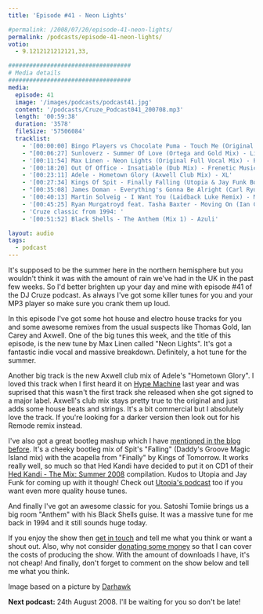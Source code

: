 ```yaml
---
title: 'Episode #41 - Neon Lights'

#permalink: /2008/07/20/episode-41-neon-lights/
permalink: /podcasts/episode-41-neon-lights/
votio:
  - 9.1212121212121,33,

###################################
# Media details
###################################
media:
  episode: 41
  image: '/images/podcasts/podcast41.jpg'
  content: '/podcasts/Cruze_Podcast041_200708.mp3'
  length: '00:59:38'
  duration: '3578'
  fileSize: '57506084'
  tracklist:
    - '[00:00:00] Bingo Players vs Chocolate Puma - Touch Me (Original Mix) - Strictly'
    - "[00:06:27] Sunloverz - Summer Of Love (Ortega and Gold Mix) - Lickin' Records"
    - '[00:11:54] Max Linen - Neon Lights (Original Full Vocal Mix) - Phonetic'
    - '[00:18:20] Out Of Office - Insatiable (Dub Mix) - Frenetic Music'
    - '[00:23:11] Adele - Hometown Glory (Axwell Club Mix) - XL'
    - '[00:27:34] Kings Of Spit - Finally Falling (Utopia & Jay Funk Bootleg) - White'
    - "[00:35:08] James Doman - Everything's Gonna Be Alright (Carl Ryden Remix) - Positiva"
    - '[00:40:13] Martin Solveig - I Want You (Laidback Luke Remix) - Mixture'
    - '[00:45:25] Ryan Murgatroyd feat. Tasha Baxter - Moving On (Ian Carey Remix) - Sheer Music'
    - 'Cruze classic from 1994: '
    - '[00:51:52] Black Shells - The Anthem (Mix 1) - Azuli'

layout: audio
tags:
  - podcast
---
```


It's supposed to be the summer here in the northern hemisphere but you wouldn't think it was with the amount of rain we've had in the UK in the past few weeks. So I'd better brighten up your day and mine with episode #41 of the DJ Cruze podcast. As always I've got some killer tunes for you and your MP3 player so make sure you crank them up loud.

In this episode I've got some hot house and electro house tracks for you and some awesome remixes from the usual suspects like Thomas Gold, Ian Carey and Axwell. One of the big tunes this week, and the title of this episode, is the new tune by Max Linen called "Neon Lights". It's got a fantastic indie vocal and massive breakdown. Definitely, a hot tune for the summer.

Another big track is the new Axwell club mix of Adele's "Hometown Glory". I loved this track when I first heard it on [Hype Machine][1] last year and was suprised that this wasn't the first track she released when she got signed to a major label. Axwell's club mix stays pretty true to the original and just adds some house beats and strings. It's a bit commercial but I absolutely love the track. If you're looking for a darker version then look out for his Remode remix instead.

I've also got a great bootleg mashup which I have [mentioned in the blog before][2]. It's a cheeky bootleg mix of Spit's "Falling" (Daddy's Groove Magic Island mix) with the acapella from "Finally" by Kings of Tomorrow. It works really well, so much so that Hed Kandi have decided to put it on CD1 of their [Hed Kandi - The Mix: Summer 2008](https://amzn.to/3fxi0MW) compilation. Kudos to Utopia and Jay Funk for coming up with it though! Check out [Utopia's podcast][4] too if you want even more quality house tunes.

And finally I've got an awesome classic for you. Satoshi Tomiie brings us a big room "Anthem" with his Black Shells guise. It was a massive tune for me back in 1994 and it still sounds huge today.

If you enjoy the show then [get in touch][5] and tell me what you think or want a shout out. Also, why not consider [donating some money][6] so that I can cover the costs of producing the show. With the amount of downloads I have, it's not cheap! And finally, don't forget to comment on the show below and tell me what you think.

Image based on a picture by [Darhawk][9]

**Next podcast:** 24th August 2008. I'll be waiting for you so don't be late!

[1]: http://hypem.com/
[2]: http://www.djcruze.co.uk/cms/2008/06/27/kings-of-spit-mashup/
[3]: http://www.amazon.co.uk/gp/redirect.html?ie=UTF8&location=http%3A%2F%2Fwww.amazon.co.uk%2FHed-Kandi-Mix-Summer-2008%2Fdp%2FB001AI7FD6%3Fie%3DUTF8%26s%3Dmusic%26qid%3D1216307490%26sr%3D8-1&tag=djcr-21&linkCode=ur2&camp=1634&creative=6738
[4]: http://utopia-music.podomatic.com/
[5]: /contact
[6]: http://www.dreamhost.com/donate.cgi?id=8244
[7]: http://www.djcruze.co.uk/cms/wp-content/DownloadButton.gif
[8]: http://www.djcruzeaudio.co.uk/podcasts/Cruze_Podcast041_200708.mp3
[9]: http://flickr.com/photos/scottstudiophotography/317344784/
